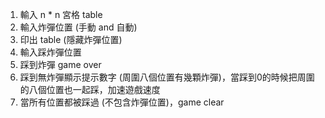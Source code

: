 1. 輸入 n * n 宮格 table
2. 輸入炸彈位置 (手動 and 自動)
3. 印出 table (隱藏炸彈位置)
4. 輸入踩炸彈位置
5. 踩到炸彈 game over
6. 踩到無炸彈顯示提示數字 (周圍八個位置有幾顆炸彈)，當踩到0的時候把周圍的八個位置也一起踩，加速遊戲速度
7. 當所有位置都被踩過 (不包含炸彈位置)，game clear